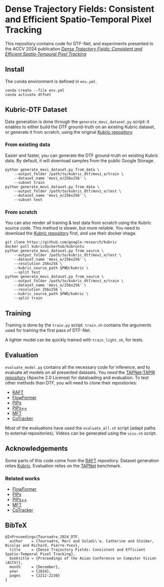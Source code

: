 # Dense Trajectory Fields: Consistent and Efficient Spatio-Temporal Pixel Tracking

This repository contains code for DTF-Net, and experiments presented in the
ACCV 2024 publication
[*Dense Trajectory Fields: Consistent and Efficient Spatio-Temporal Pixel Tracking*](https://mtournadre.github.io/DTFNet/)

## Install

The conda environment is defined in `env.yml`.

```
conda create --file env.yml
conda activate dtfnet
```

## Kubric-DTF Dataset

Data generation is done through the `generate_movi_dataset.py` script:
it enables to either build the DTF ground-truth on an existing
Kubric dataset, or generate it from scratch, using the original
[Kubric repository](https://github.com/google-research/kubric).

### From existing data

Easier and faster, you can generate the DTF ground-truth on
existing Kubric data.
By default, it will download samples from the public Google Storage.

```
python generate_movi_dataset.py from_data \
    --output_folder /path/to/kubric_dtf/movi_e/train \
    --dataset_name 'movi_e/256x256' \
    --subset train
python generate_movi_dataset.py from_data \
    --output_folder /path/to/kubric_dtf/movi_e/test \
    --dataset_name 'movi_e/256x256' \
    --subset test
```

### From scratch

You can also render all training & test data from scratch
using the Kubric source code.
This method is slower, but more reliable.
You need to download the
[Kubric repository](https://github.com/google-research/kubric) first,
and use their docker image.

```
git clone https://github.com/google-research/kubric
docker pull kubricdockerhub/kubruntu
python generate_movi_dataset.py from_source \
    --output_folder /path/to/kubric_dtf/movi_e/test \
    --dataset_name 'movi_e/256x256' \
    --resolution 256x256 \
    --kubric_source_path $PWD/kubric \
    --split test
python generate_movi_dataset.py from_source \
    --output_folder /path/to/kubric_dtf/movi_e/train \
    --dataset_name 'movi_e/256x256' \
    --resolution 256x256 \
    --kubric_source_path $PWD/kubric \
    --split train
```

## Training

Training is done by the `train.py` script.
`train.sh` contains the arguments used for training the
first pass of DTF-Net.

A lighter model can be quickly trained with `train_light.sh`, for tests.

## Evaluation

`evaluate_model.py` contains all the necessary code for inference,
and to evaluate all models on all presented datasets.
You *need* the [TAPNet-TAPIR repository](https://github.com/google-deepmind/tapnet)
(Apache 2.0 License) for dataloading and evaluation.
To test other methods than DTF, you will need to clone
their repositories:
 - [RAFT](https://github.com/princeton-vl/RAFT.git)
 - [FlowFormer](https://github.com/drinkingcoder/FlowFormer-Official)
 - [PIPs](https://github.com/aharley/pips)
 - [PIPs++](https://github.com/aharley/pips2.git)
 - [MFT](https://github.com/serycjon/MFT.git)
 - [CoTracker](https://github.com/facebookresearch/co-tracker)

Most of the evaluations have used the `evaluate_all.sh` script
(adapt paths to external repositories).
Videos can be generated using the `visu.sh` script.

## Acknowledgements

Some parts of this code come from
the [RAFT](https://github.com/princeton-vl/RAFT.git) repository.
Dataset generation relies [Kubric](https://github.com/google-research/kubric).
Evaluation relies on the [TAPNet](https://github.com/google-deepmind/tapnet) benchmark.

### Related works

 - [FlowFormer](https://github.com/drinkingcoder/FlowFormer-Official)
 - [PIPs](https://github.com/aharley/pips)
 - [PIPs++](https://github.com/aharley/pips2.git)
 - [MFT](https://github.com/serycjon/MFT.git)
 - [CoTracker](https://github.com/facebookresearch/co-tracker)

## BibTeX

```
@InProceedings{Tournadre_2024_DTF,
  author    = {Tournadre, Marc and Soladi\'e, Catherine and Stoiber, Nicolas and Richard, Pierre-Yves},
  title     = {Dense Trajectory Fields: Consistent and Efficient Spatio-Temporal Pixel Tracking},
  booktitle = {Proceedings of the Asian Conference on Computer Vision (ACCV)},
  month     = {December},
  year      = {2024},
  pages     = {2212-2230}
}
```

